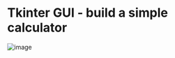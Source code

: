 # Tkinter GUI - build a simple calculator
![image](https://user-images.githubusercontent.com/46812189/84764857-fde46300-afeb-11ea-9324-c78c5b5e7016.png)
